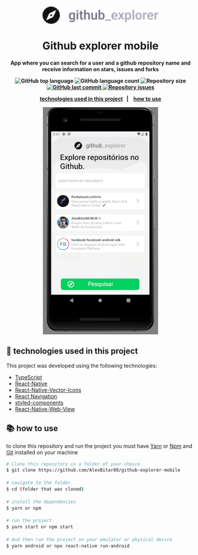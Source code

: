 <p align="center">
  <img width="310" hieght="200" alt="GitHub Explorer logo" src="https://github.com/AlexBitar80/github-explorer-mobile/blob/master/src/assets/Logo.png">
</p>
<h1 align="center">
  Github explorer mobile
</h1>

<H4 align="center">
  App where you can search for a user and a github repository name and receive information on stars, issues and forks  
</h33>

<p align="center">
  <img alt="GitHub top language" src="https://img.shields.io/github/languages/top/AlexBitar80/github-explorer-mobile.svg">

  <img alt="GitHub language count" src="https://img.shields.io/github/languages/count/AlexBitar80/github-explorer-mobile.svg">

  <img alt="Repository size" src="https://img.shields.io/github/repo-size/AlexBitar80/github-explorer-mobile.svg">
  <a href="https://github.com/AlexBitar80/github-explorer-mobile/commits/master">
    <img alt="GitHub last commit" src="https://img.shields.io/github/last-commit/AlexBitar80/github-explorer-mobile.svg">
  </a>

  <a href="https://github.com/lukemorales/react-rocketshoes/issues">
    <img alt="Repository issues" src="https://img.shields.io/github/issues/AlexBitar80/github-explorer-mobile.svg">
  </a>
</p>

<p align="center">
  <a href="#robot-technologies-used-in-this-project">technologies used in this project</a>&nbsp;&nbsp;&nbsp;|&nbsp;&nbsp;&nbsp;
  <a href="#books-how-to-use">how to use</a>
</p>

<p align="center">
  <img alt="gif app" src="https://github.com/AlexBitar80/github-explorer-mobile/blob/master/github_explorer.gif">
</p>



## :robot: technologies used in this project

This project was developed using the following technologies:

-  [TypeScript](https://www.typescriptlang.org/)
-  [React-Native](https://reactnative.dev/)
-  [React-Native-Vector-Icons](https://www.npmjs.com/package/react-native-vector-icons)
-  [React Navigation](https://reactnavigation.org/)
-  [styled-components](https://styled-components.com/)
-  [React-Native-Web-View](https://reactnative.dev/docs/webview)

 
## :books: how to use

 to clone this repository and run the project you must have [Yarn](https://yarnpkg.com/) or [Npm](https://www.npmjs.com/get-npm) and [Git](https://git-scm.com/) installed on your machine      

```bash
# Clone this repository in a folder of your choice
$ git clone https://github.com/AlexBitar80/github-explorer-mobile

# navigate to the folder 
$ cd (folder that was cloned)

# install the dependencies
$ yarn or npm 

# run the project
$ yarn start or npm start

# And then run the project on your emulator or physical device
$ yarn android or npx react-native run-android
```
